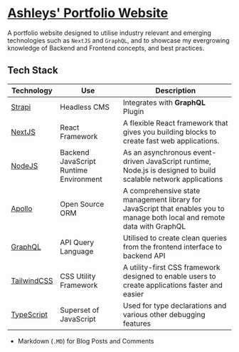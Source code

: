 # [Ashleys' Portfolio Website](http://ashleygthompson.com)

A portfolio website designed to utilise industry relevant and emerging technologies such as `NextJS` and `GraphQL`, and to showcase my evergrowing knowledge of Backend and Frontend concepts, and best practices.

## Tech Stack
| Technology | Use | Description |
|----|----|----|
| [Strapi](https://strapi.io) | Headless CMS | Integrates with **GraphQL** Plugin
| [NextJS](https://nextjs.org) | React Framework | A flexible React framework that gives you building blocks to create fast web applications. |
| [NodeJS](https://nodejs.org/en) | Backend JavaScript Runtime Environment | As an asynchronous event-driven JavaScript runtime, Node.js is designed to build scalable network applications |
| [Apollo](https://www.apollographql.com) | Open Source ORM | A comprehensive state management library for JavaScript that enables you to manage both local and remote data with GraphQL |
| [GraphQL](https://graphql.org) | API Query Language| Utilised to create clean queries from the frontend interface to backend API |
| [TailwindCSS](https://tailwindcss.com) | CSS Utility Framework | A utility-first CSS framework designed to enable users to create applications faster and easier |
| [TypeScript](https://www.typescriptlang.org) | Superset of JavaScript| Used for type declarations and various other debugging features |

- Markdown (`.MD`) for Blog Posts and Comments